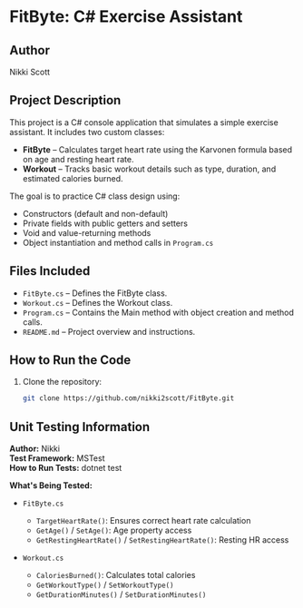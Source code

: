 # FitByte: C# Exercise Assistant

## Author
Nikki Scott

## Project Description

This project is a C# console application that simulates a simple exercise assistant. It includes two custom classes:

- **FitByte** – Calculates target heart rate using the Karvonen formula based on age and resting heart rate.
- **Workout** – Tracks basic workout details such as type, duration, and estimated calories burned.

The goal is to practice C# class design using:

- Constructors (default and non-default)
- Private fields with public getters and setters
- Void and value-returning methods
- Object instantiation and method calls in `Program.cs`

## Files Included

- `FitByte.cs` – Defines the FitByte class.
- `Workout.cs` – Defines the Workout class.
- `Program.cs` – Contains the Main method with object creation and method calls.
- `README.md` – Project overview and instructions.

## How to Run the Code

1. Clone the repository:
   ```bash
   git clone https://github.com/nikki2scott/FitByte.git

## Unit Testing Information

**Author:** Nikki  
**Test Framework:** MSTest  
**How to Run Tests:**
dotnet test


**What's Being Tested:**

- `FitByte.cs`
  - `TargetHeartRate()`: Ensures correct heart rate calculation
  - `GetAge()` / `SetAge()`: Age property access
  - `GetRestingHeartRate()` / `SetRestingHeartRate()`: Resting HR access

- `Workout.cs`
  - `CaloriesBurned()`: Calculates total calories
  - `GetWorkoutType()` / `SetWorkoutType()`
  - `GetDurationMinutes()` / `SetDurationMinutes()`



